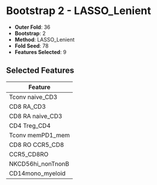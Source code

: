 # Bootstrap 2 - LASSO_Lenient

- **Outer Fold**: 36
- **Bootstrap**: 2
- **Method**: LASSO_Lenient
- **Fold Seed**: 78
- **Features Selected**: 9

## Selected Features

| Feature |
|---------|
| Tconv naive_CD3 |
| CD8 RA_CD3 |
| CD8 RA naive_CD3 |
| CD4 Treg_CD4 |
| Tconv memPD1_mem |
| CD8 RO CCR5_CD8 |
| CCR5_CD8RO |
| NKCD56hi_nonTnonB |
| CD14mono_myeloid |
